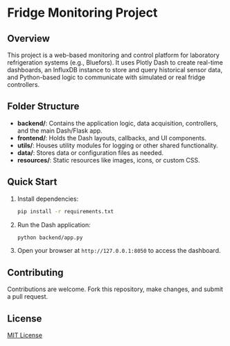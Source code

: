 # Fridge Monitoring Project

## Overview
This project is a web-based monitoring and control platform for laboratory refrigeration systems (e.g., Bluefors). It uses Plotly Dash to create real-time dashboards, an InfluxDB instance to store and query historical sensor data, and Python-based logic to communicate with simulated or real fridge controllers.

## Folder Structure
- **backend/**: Contains the application logic, data acquisition, controllers, and the main Dash/Flask app.
- **frontend/**: Holds the Dash layouts, callbacks, and UI components.
- **utils/**: Houses utility modules for logging or other shared functionality.
- **data/**: Stores data or configuration files as needed.
- **resources/**: Static resources like images, icons, or custom CSS.

## Quick Start
1. Install dependencies:
   ```bash
   pip install -r requirements.txt
   ```
2. Run the Dash application:
   ```bash
   python backend/app.py
   ```
3. Open your browser at `http://127.0.0.1:8050` to access the dashboard.

## Contributing
Contributions are welcome. Fork this repository, make changes, and submit a pull request.

## License
[MIT License](https://opensource.org/licenses/MIT) 